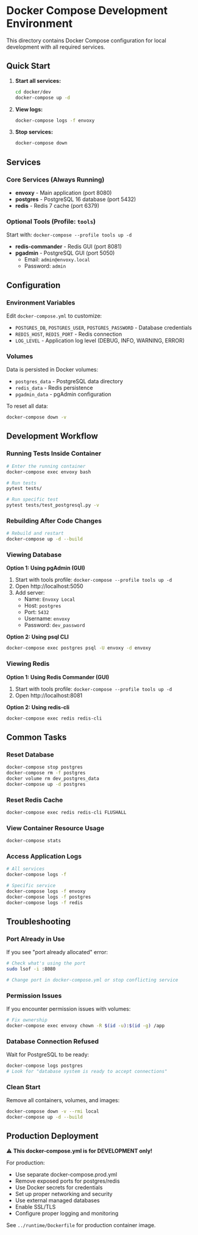 # Docker Compose Development Environment

This directory contains Docker Compose configuration for local development with all required services.

## Quick Start

1. **Start all services:**

   ```bash
   cd docker/dev
   docker-compose up -d
   ```

2. **View logs:**

   ```bash
   docker-compose logs -f envoxy
   ```

3. **Stop services:**
   ```bash
   docker-compose down
   ```

## Services

### Core Services (Always Running)

- **envoxy** - Main application (port 8080)
- **postgres** - PostgreSQL 16 database (port 5432)
- **redis** - Redis 7 cache (port 6379)

### Optional Tools (Profile: `tools`)

Start with: `docker-compose --profile tools up -d`

- **redis-commander** - Redis GUI (port 8081)
- **pgadmin** - PostgreSQL GUI (port 5050)
  - Email: `admin@envoxy.local`
  - Password: `admin`

## Configuration

### Environment Variables

Edit `docker-compose.yml` to customize:

- `POSTGRES_DB`, `POSTGRES_USER`, `POSTGRES_PASSWORD` - Database credentials
- `REDIS_HOST`, `REDIS_PORT` - Redis connection
- `LOG_LEVEL` - Application log level (DEBUG, INFO, WARNING, ERROR)

### Volumes

Data is persisted in Docker volumes:

- `postgres_data` - PostgreSQL data directory
- `redis_data` - Redis persistence
- `pgadmin_data` - pgAdmin configuration

To reset all data:

```bash
docker-compose down -v
```

## Development Workflow

### Running Tests Inside Container

```bash
# Enter the running container
docker-compose exec envoxy bash

# Run tests
pytest tests/

# Run specific test
pytest tests/test_postgresql.py -v
```

### Rebuilding After Code Changes

```bash
# Rebuild and restart
docker-compose up -d --build
```

### Viewing Database

**Option 1: Using pgAdmin (GUI)**

1. Start with tools profile: `docker-compose --profile tools up -d`
2. Open http://localhost:5050
3. Add server:
   - Name: `Envoxy Local`
   - Host: `postgres`
   - Port: `5432`
   - Username: `envoxy`
   - Password: `dev_password`

**Option 2: Using psql CLI**

```bash
docker-compose exec postgres psql -U envoxy -d envoxy
```

### Viewing Redis

**Option 1: Using Redis Commander (GUI)**

1. Start with tools profile: `docker-compose --profile tools up -d`
2. Open http://localhost:8081

**Option 2: Using redis-cli**

```bash
docker-compose exec redis redis-cli
```

## Common Tasks

### Reset Database

```bash
docker-compose stop postgres
docker-compose rm -f postgres
docker volume rm dev_postgres_data
docker-compose up -d postgres
```

### Reset Redis Cache

```bash
docker-compose exec redis redis-cli FLUSHALL
```

### View Container Resource Usage

```bash
docker-compose stats
```

### Access Application Logs

```bash
# All services
docker-compose logs -f

# Specific service
docker-compose logs -f envoxy
docker-compose logs -f postgres
docker-compose logs -f redis
```

## Troubleshooting

### Port Already in Use

If you see "port already allocated" error:

```bash
# Check what's using the port
sudo lsof -i :8080

# Change port in docker-compose.yml or stop conflicting service
```

### Permission Issues

If you encounter permission issues with volumes:

```bash
# Fix ownership
docker-compose exec envoxy chown -R $(id -u):$(id -g) /app
```

### Database Connection Refused

Wait for PostgreSQL to be ready:

```bash
docker-compose logs postgres
# Look for "database system is ready to accept connections"
```

### Clean Start

Remove all containers, volumes, and images:

```bash
docker-compose down -v --rmi local
docker-compose up -d --build
```

## Production Deployment

⚠️ **This docker-compose.yml is for DEVELOPMENT only!**

For production:

- Use separate docker-compose.prod.yml
- Remove exposed ports for postgres/redis
- Use Docker secrets for credentials
- Set up proper networking and security
- Use external managed databases
- Enable SSL/TLS
- Configure proper logging and monitoring

See `../runtime/Dockerfile` for production container image.
